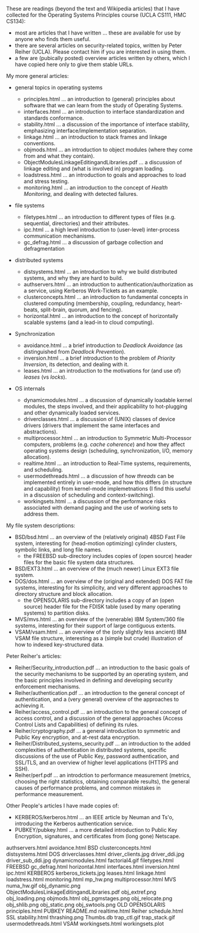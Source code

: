 These are readings (beyond the text and Wikipedia articles) that I have
collected for the Operating Systems Principles course (UCLA CS111, HMC CS134):
 - most are articles that I have written ... these are available for use by 
   anyone who finds them useful.
 - there are several articles on security-related topics, written by Peter Reiher
   (UCLA).  Please contact him if you are interested in using them.
 - a few are (pubically posted) overview articles written by others, which I 
   have copied here only to give them stable URLs.

My more general articles:

 - general topics in operating systems
   - principles.html ... an introduction to (general) principles about
     software that we can learn from the study of Operating Systems.
   - interfaces.html ... an introduction to interface standardization and
     standards conformance.
   - stability.html ... a discussion of the importance of interface stability,
     emphasizing interface/implementation separation.
   - linkage.html ... an introduction to stack frames and linkage conventions.
   - objmods.html ... an introduction to object modules (where they come from
     and what they contain).
   - ObjectModulesLinkageEditingandLibraries.pdf ... a discussion of linkage
     editing and (what is involved in) program loading.
   - loadstress.html ... an introduction to goals and approaches to load and stress testing.
   - monitoring.html ... an introduction to the concept of *Health Monitoring*,
     and dealing with detected failures.

 - file systems
   - filetypes.html ... an introduction to different types of files (e.g.
     sequential, directories) and their attributes.
   - ipc.html ... a high level introduction to (user-level) inter-process
     communication mechanisms.
   - gc_defrag.html ... a discussion of garbage collection and defragmentation

 - distributed systems
   - distsystems.html ... an introduction to why we build distributed systems,
     and why they are hard to build.
   - authservers.html ... an introduction to authentication/authorization as a 
     service, using Kerberos Work-Tickets as an example.
   - clusterconcepts.html ... an introduction to fundamental concepts in clustered
     computing (membership, coupling, redundancy, heart-beats, split-brain, quorum,
     and fencing).
   - horizontal.html ... an introduction to the concept of horizontally scalable
     systems (and a lead-in to cloud computing).

 - Synchronization
   - avoidance.html ... a brief introduction to *Deadlock Avoidance* (as distinguished
     from *Deadlock Prevention*).
   - inversion.html ... a brief introduction to the problem of *Priority Inversion*,
     its detection, and dealing with it.
   - leases.html ... an introduction to the motivations for (and use of) *leases* (vs *locks*).

 - OS internals
   - dynamicmodules.html ... a discussion of dynamically loadable kernel
     modules, the steps involved, and their applicability to hot-plugging
     and other dynamically loaded services.
   - driverclasses.html ... a discussion of (UNIX) classes of device drivers
     (drivers that implement the same interfaces and abstractions).
   - multiprocessor.html ... an introduction to Symmetric Multi-Processor
     computers, problems (e.g. *cache coherence*) and how they affect
     operating systems design (scheduling, synchronization, I/O, memory allocation).
   - realtime.html ... an introduction to Real-Time systems, requirements, and scheduling.
   - usermodethreads.html ... a discussion of how *threads* can be implemented
     entirely in user-mode, and how this differs (in structure and capability) from
     kernel-mode implemetnations (I find this useful in a discussion of scheduling
     and context-switching).
   - workingsets.html ... a discussion of the performance risks associated with
     demand paging and the use of working sets to address them.

My file system descriptions:
 - BSD/bsd.html ... an overview of the (relatively original) 4BSD Fast File system,
   interesting for (head-motion optimizing) cylinder clusters, symbolic links, and
   long file names.
   - the FREEBSD sub-directory includes copies of (open source) header files for
     the basic file system data structures.
 - BSD/EXT3.html ... an overview of the (much newer) Linux EXT3 file system.
 - DOS/dos.html ... an overview of the (original and extended) DOS FAT file systems,
   interesting for its simplicity, and very different approaches to directory 
   structure and block allocation.
   - the OPENSOLARIS sub-directory includes a copy of an (open source) header
     file for the FDISK table (used by many operating systems) to partition disks.
 - MVS/mvs.html ... an overview of the (venerable) IBM System/360 file systems,
   interesting for their support of large contiguous extents.
 - VSAM/vsam.html ... an overview of the (only slightly less ancient) IBM VSAM
   file structure, interesting as a (simple but crude) illustration of how to
   indexed key-structured data.

Peter Reiher's articles:
 - Reiher/Security_introduction.pdf ... an introduction to the basic goals of the 
   security mechanisms to be supported by an operating system, and the basic
   principles involved in defining and developing security enforcement
   mechanisms.
 - Reiher/authentication.pdf ... an introduction to the general concept of
   authentication, and a (very general) overview of the approaches to achieving it.
 - Reiher/access_control.pdf ... an introduction to the general concept of
   access control, and a discussion of the general approaches (Access Control
   Lists and Capabilities) of defining its rules.
 - Reiher/cryptography.pdf ... a general introduction to symmetric and Public Key
   encryption, and at-rest data encryption.
 - Reiher/Distributed_systems_security.pdf ... an introduction to the added
   complexities of authentication in distributed systems, specific discussions
   of the use of Public Key, password authentication, and SSL/TLS, and an overview
   of higher level applications (HTTPS and SSH).
 - Reiher/perf.pdf ... an introdction to performance measurement (metrics,
   choosing the right statistics, obtaining comparable results), the general 
   causes of performance problems, and common mistakes in performance measurement.

Other People's articles I have made copies of:
 - KERBEROS/kerberos.html ... an IEEE article by Neuman and Ts'o, introducing
   the Kerberos authentication service.
 - PUBKEY/pubkey.html ... a more detailed introduction to Public Key Encryption,
   signatures, and certificates from (long gone) Netscape.

authservers.html
avoidance.html
BSD
clusterconcepts.html
distsystems.html
DOS
driverclasses.html
driver_clients.jpg
driver_ddi.jpg
driver_sub_ddi.jpg
dynamicmodules.html
factorial4.gif
filetypes.html
FREEBSD
gc_defrag.html
horizontal.html
interfaces.html
inversion.html
ipc.html
KERBEROS
kerberos_tickets.jpg
leases.html
linkage.html
loadstress.html
monitoring.html
mp_hw.png
multiprocessor.html
MVS
numa_hw.gif
obj_dynamic.png
ObjectModulesLinkageEditingandLibraries.pdf
obj_extref.png
obj_loading.png
objmods.html
obj_pgmstages.png
obj_relocate.png
obj_shlib.png
obj_static.png
obj_swtools.png
OLD
OPENSOLARIS
principles.html
PUBKEY
README.md
realtime.html
Reiher
schedule.html
SSL
stability.html
thrashing.png
Thumbs.db
trap_ctl.gif
trap_stack.gif
usermodethreads.html
VSAM
workingsets.html
workingsets.plot
